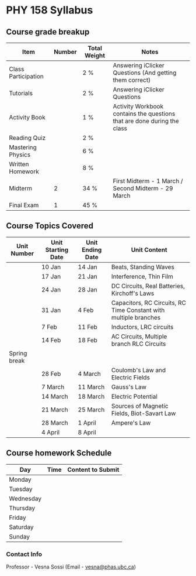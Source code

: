 # PHY 158 Syllabus

## Course grade breakup

| Item                | Number | Total Weight | Notes                                                                   |
| ------------------- | ------ | ------------ | ----------------------------------------------------------------------- |
| Class Participation |        | 2 %          | Answering iClicker Questions (And getting them correct)                 |
| Tutorials           |        | 2 %          | Answering iClicker Questions                                            |
| Activity Book       |        | 1 %          | Activity Workbook contains the questions that are done during the class |
| Reading Quiz        |        | 2 %          |                                                                         |
| Mastering Physics   |        | 6 %          |                                                                         |
| Written Homework    |        | 8 %          |                                                                         |
| Midterm             | 2      | 34 %         | First Midterm - 1 March / Second Midterm - 29 March                     |
| Final Exam          | 1      | 45 %         |                                                                         |


## Course Topics Covered

| Unit Number  | Unit Starting Date | Unit Ending Date | Unit Content                                                     |
| ------------ | ------------------ | ---------------- | ---------------------------------------------------------------- |
|              | 10 Jan             | 14 Jan           | Beats, Standing Waves                                            |
|              | 17 Jan             | 21 Jan           | Interference, Thin Film                                          |
|              | 24 Jan             | 28 Jan           | DC Circuits, Real Batteries, Kirchoff's Laws                     |
|              | 31 Jan             | 4 Feb            | Capacitors, RC Circuits, RC Time Constant with multiple branches |
|              | 7 Feb              | 11 Feb           | Inductors, LRC circuits                                          |
|              | 14 Feb             | 18 Feb           | AC Circuits, Multiple branch RLC Circuits                        |
| Spring break |                    |                  |                                                                  |
|              | 28 Feb             | 4 March          | Coulomb's Law and Electric Fields                                |
|              | 7 March            | 11 March         | Gauss's Law                                                      |
|              | 14 March           | 18 March         | Electric Potential                                               |
|              | 21 March           | 25 March         | Sources of Magnetic Fields, Biot-Savart Law                      |
|              | 28 March           | 1 April          | Ampere's Law                                                     |
|              | 4 April            | 8 April          |                                                                  |




## Course homework Schedule
| Day       | Time | Content to Submit |
| --------- | ---- | ----------------- |
| Monday    |      |                   |
| Tuesday   |      |                   |
| Wednesday |      |                   |
| Thursday  |      |                   |
| Friday    |      |                   |
| Saturday  |      |                   |
| Sunday    |      |                   |


### Contact Info

Professor - Vesna Sossi (Email - vesna@phas.ubc.ca)

